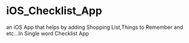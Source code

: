 # iOS_Checklist_App
an iOS App that helps by adding Shopping List,Things to Remember and etc...In Single word Checklist App
